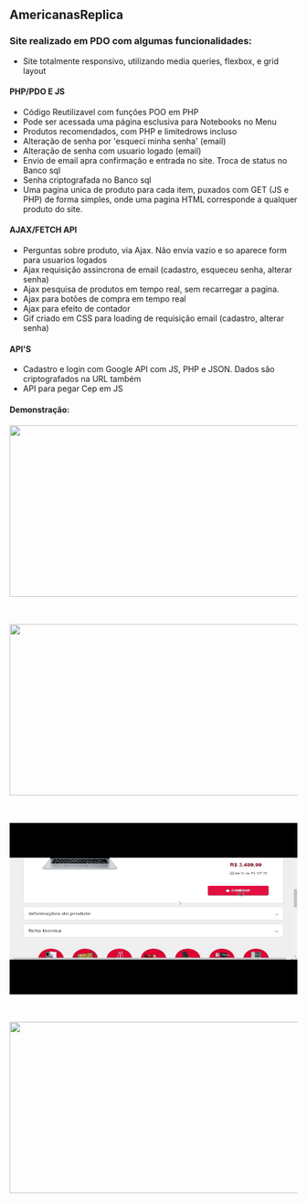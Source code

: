 ## AmericanasReplica

### Site realizado em PDO com algumas funcionalidades:

* Site totalmente responsivo, utilizando media queries, flexbox, e grid layout

#### PHP/PDO E JS
* Código Reutilizavel com funções POO em PHP
* Pode ser acessada uma página esclusiva para Notebooks no Menu
* Produtos recomendados, com PHP e limitedrows incluso
* Alteração de senha por 'esqueci minha senha' (email)
* Alteração de senha com usuario logado (email)
* Envio de email apra confirmação e entrada no site. Troca de status no Banco sql
* Senha criptografada no Banco sql
* Uma pagina unica de produto para cada item, puxados com GET (JS e PHP) de forma simples, onde uma pagina HTML corresponde a qualquer produto do site. 

#### AJAX/FETCH API
* Perguntas sobre produto, via Ajax. Não envia vazio e so aparece form para usuarios logados
* Ajax requisição assincrona de email (cadastro, esqueceu senha, alterar senha)
* Ajax pesquisa de produtos em tempo real, sem recarregar a pagina.
* Ajax para botões de compra em tempo real
* Ajax para efeito de contador
* Gif criado em CSS para loading de requisição email (cadastro, alterar senha)

#### API'S
* Cadastro e login com Google API com JS, PHP e JSON. Dados são criptografados na URL também
* API para pegar Cep em JS

#### Demonstração:

<p align="center">
    <img src="images/demo/ADD1.gif" width="600px" height="300px"/> 
</p>

<br> 
<p align="center">
    <img src="images/demo/ADD2.gif" width="600px" height="300px"/>
</p>
  
<br> 
<p align="center">
    <img src="images/demo/ADD3.gif" width="600px" height="300px"/> 
</p>
 
<br> 
<p align="center">
    <img src="images/demo/ADD4.gif" width="600px" height="300px"/>  
</p>

 

